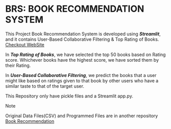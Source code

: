 # BRS: BOOK RECOMMENDATION SYSTEM

This Project Book Recommendation System is developed using **_Streamlit_**, and it contains User-Based Collaborative Filtering & Top Rating of Books. [Checkout WebSite](https://brsbookrecommendation.streamlit.app/)

In **_Top Rating of Books_**, we have selected the top 50 books based on Rating score. Whichever books have the highest score, we have sorted them by their Rating.

In **_User-Based Collaborative Filtering_**, we predict the books that a user might like based on ratings given to that book by other users who have a similar 
taste to that of the target user.


This Repository only have pickle files and a Streamlit app.py. 

>[!NOTE]
Original Data Files(CSV) and Programmed Files are in another repository [Book Recommendation](https://github.com/hetshah13/Book_Recommendation)

